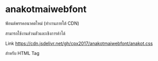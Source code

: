 # anakotmaiwebfont
ฟ้อนต์พรรคอนาคตใหม่ (ทำงานภายใต้  CDN)

สามารถใช้งานส่วนตัวและเชิงการค้าได้

Link https://cdn.jsdelivr.net/gh/cpx2017/anakotmaiwebfont/anakot.css

สำหรับ HTML Tag <code><link href='https://cdn.jsdelivr.net/gh/cpx2017/anakotmaiwebfont/anakot.css' rel='stylesheet'></code>
